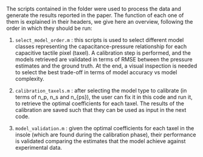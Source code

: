 The scripts contained in the folder were used to process the data and generate the results reported in the paper.
The function of each one of them is explained in their headers, we give here an overview, following the order in which they should be run:

1. `select_model_order.m` : this scripts is used to select different model classes representing the capacitance-pressure relationship for each capacitive tactile pixel (taxel).
   A calibration step is performed, and the models retrieved are validated in terms of RMSE between the pressure estimates and the ground truth.
   At the end, a visual inspection is needed to select the best trade-off in terms of model accuracy vs model complexity.

2. `calibration_taxels.m` : after selecting the model type to calibrate (in terms of n_p, n_s and n_{ps}), the user can fix it in this code and run it, to retrieve
   the optimal coefficients for each taxel. The results of the calibration are saved such that they can be used as input in the next code.

3. `model_validation.m` : given the optimal coefficients for each taxel in the insole (which are found during the calibration phase), their performance
   is validated comparing the estimates that the model achieve against experimental data.
